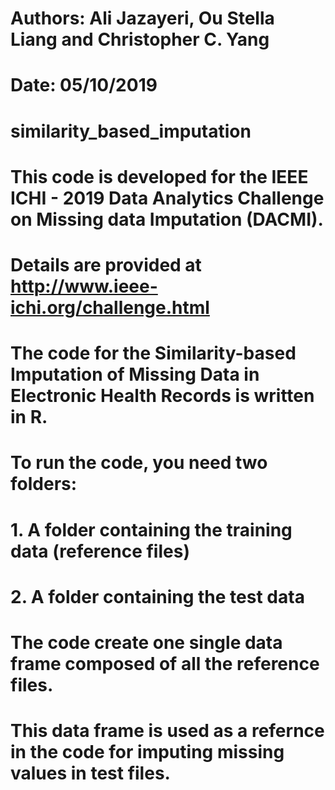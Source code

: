 # Authors: Ali Jazayeri, Ou Stella Liang and Christopher C. Yang
# Date: 05/10/2019

# similarity_based_imputation
# This code is developed for the IEEE ICHI - 2019 Data Analytics Challenge on Missing data Imputation (DACMI).
# Details are provided at http://www.ieee-ichi.org/challenge.html

# The code for the Similarity-based Imputation of Missing Data in Electronic Health Records is written in R. 
# To run the code, you need two folders:
#  1. A folder containing the training data (reference files)
#  2. A folder containing the test data
# The code create one single data frame composed of all the reference files.
# This data frame is used as a refernce in the code for imputing missing values in test files.
